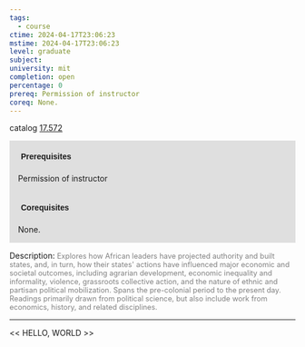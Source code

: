 ```yaml
---
tags:
  - course
ctime: 2024-04-17T23:06:23
mstime: 2024-04-17T23:06:23
level: graduate
subject: 
university: mit
completion: open
percentage: 0
prereq: Permission of instructor
coreq: None.
---
```


catalog [17.572](http://student.mit.edu/catalog/m17b.html#17.572)

<span style="display: block; padding: 15px; background-color: rgb(100, 100, 100, 0.2);"><font id="m_prereq1628_0" style="display: block; font-family: Arial, sans-serif; font-weight: bold; padding: 5px">Prerequisites</font><br><span id="prereq1628_0">Permission of instructor</span></span>
<span style="display: block; padding: 15px; background-color: rgb(100, 100, 100, 0.2);"><font id="m_coreq1628_0" style="display: block; font-family: Arial, sans-serif; font-weight: bold; padding: 5px">Corequisites</font><br><span id="coreq1628_0">None.</span></span>

<font style="">Description:</font>
<font style="color: grey; font-size: 0.8rem;">Explores how African leaders have projected authority and built states, and, in turn, how their states' actions have influenced major economic and societal outcomes, including agrarian development, economic inequality and informality, violence, grassroots collective action, and the nature of ethnic and partisan political mobilization. Spans the pre-colonial period to the present day. Readings primarily drawn from political science, but also include work from economics, history, and related disciplines.</font>



---

<< HELLO, WORLD >>
